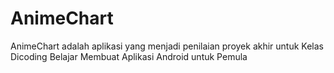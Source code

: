 # AnimeChart

AnimeChart adalah aplikasi yang menjadi penilaian proyek akhir untuk Kelas Dicoding Belajar Membuat Aplikasi Android untuk Pemula 
